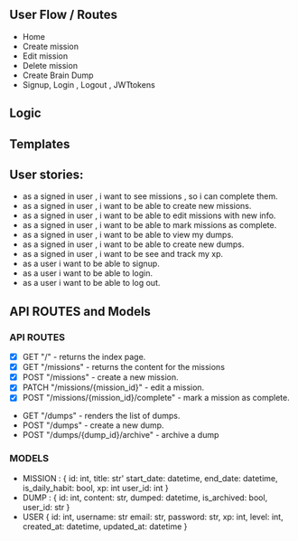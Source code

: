 ## User Flow / Routes
- Home
- Create mission
- Edit mission
- Delete mission
- Create Brain Dump
- Signup, Login , Logout , JWTtokens

## Logic


## Templates

## User stories:
- as a signed in user , i want to see missions , so i can complete them.
- as a signed in user , i want to be able to create new missions.
- as a signed in user , i want to be able to edit missions with new info.
- as a signed in user , i want to be able to mark missions as complete.
- as a signed in user , i want to be able to view my dumps.
- as a signed in user , i want to be able to create new dumps.
- as a signed in user , i want to be see and track my xp.
- as a user i want to be able to signup.
- as a user i want to be able to login.
- as a user i want to be able to log out.


## API ROUTES and Models
### API ROUTES
- [x] GET  "/" - returns the index page.
- [x] GET "/missions" - returns the content for the missions
- [x] POST "/missions" - create a new mission.
- [x] PATCH "/missions/{mission_id}" - edit a mission.
- [x] POST "/missions/{mission_id}/complete" - mark a mission as complete.
- GET "/dumps" - renders the list of dumps.
- POST "/dumps" - create a new dump.
- POST "/dumps/{dump_id}/archive" - archive a dump

### MODELS
- MISSION : {
    id: int,
    title: str'
    start_date: datetime,
    end_date: datetime,
    is_daily_habit: bool,
    xp: int
    user_id: int
}
- DUMP : {
    id: int,
    content: str,
    dumped: datetime,
    is_archived: bool,
    user_id: str
}
- USER {
    id: int,
    username: str
    email: str,
    password: str,
    xp: int,
    level: int,
    created_at: datetime,
    updated_at: datetime
}
